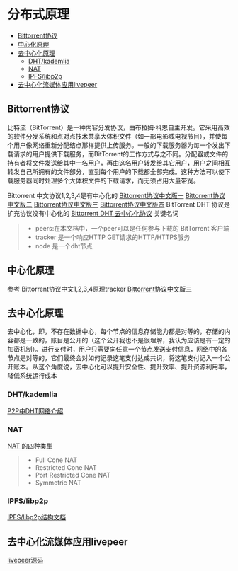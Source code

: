 # **分布式原理**

- [Bittorrent协议](#Bittorrent协议)
- [中心化原理](#中心化原理)
- [去中心化原理](#去中心化原理)
  - [DHT/kademlia](#DHT/kademlia)
  - [NAT](#NAT)
  - [IPFS/libp2p](#IPFS/libp2p)
- [去中心化流媒体应用livepeer](#去中心化流媒体应用livepeer)

## Bittorrent协议

  比特流（BitTorrent）是一种内容分发协议，由布拉姆·科恩自主开发。它采用高效的软件分发系统和点对点技术共享大体积文件（如一部电影或电视节目），并使每个用户像网络重新分配结点那样提供上传服务。一般的下载服务器为每一个发出下载请求的用户提供下载服务，而BitTorrent的工作方式与之不同。分配器或文件的持有者将文件发送给其中一名用户，再由这名用户转发给其它用户，用户之间相互转发自己所拥有的文件部分，直到每个用户的下载都全部完成。这种方法可以使下载服务器同时处理多个大体积文件的下载请求，而无须占用大量带宽。

  Bittorrent 中文协议1,2,3,4是有中心化的
  [Bittorrent协议中文版一](https://blog.csdn.net/xxxxxx91116/article/details/8544365?locationnum=14)
  [Bittorrent协议中文版二](https://blog.csdn.net/xxxxxx91116/article/details/8544366)
  [Bittorrent协议中文版三](https://blog.csdn.net/xxxxxx91116/article/details/8544367)
  [Bittorrent协议中文版四](https://blog.csdn.net/xxxxxx91116/article/details/8544370)
  BitTorrent DHT 协议是扩充协议没有中心化的
  [Bittorrent DHT 去中心化协议](https://www.jianshu.com/p/ffeed4801b0e)
  关键名词
  >- peers:在本文档中，一个peer可以是任何参与下载的 BitTorrent 客户端
  >- tracker 是一个响应HTTP GET请求的HTTP/HTTPS服务
  >- node 是一个dht节点

## 中心化原理

  参考 Bittorrent协议中文1,2,3,4原理tracker
    [Bittorrent协议中文版三](https://blog.csdn.net/xxxxxx91116/article/details/8544367)

## 去中心化原理

去中心化，即，不存在数据中心，每个节点的信息存储能力都是对等的，存储的内容都是一致的，账目是公开的（这个公开我也不是很理解，我认为应该是有一定的加密机制）。进行支付时，用户只需要向任意一个节点发送支付信息，网络中的各节点是对等的，它们最终会对如何记录这笔支付达成共识，将这笔支付记入一个公开账本。从这个角度说，去中心化可以提升安全性、提升效率、提升资源利用率，降低系统运行成本

### DHT/kademlia

[P2P中DHT网络介绍](https://blog.csdn.net/mergerly/article/details/7989281)

### NAT

[NAT 的四种类型](https://www.cnblogs.com/my_life/articles/1908552.html)

>- Full Cone NAT
>- Restricted Cone NAT
>- Port Restricted Cone NAT  
>- Symmetric NAT

### IPFS/libp2p

[IPFS/libp2p结构文档](https://github.com/libp2p/specs)

## 去中心化流媒体应用livepeer  

[livepeer源码](https://github.com/livepeer/go-livepeer)
